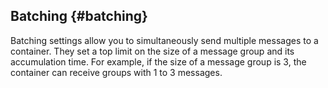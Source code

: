 ## Batching {#batching}

Batching settings allow you to simultaneously send multiple messages to a container. They set a top limit on the size of a message group and its accumulation time. For example, if the size of a message group is 3, the container can receive groups with 1 to 3 messages.